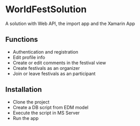 # WorldFestSolution
A solution with Web API, the import app and the Xamarin App
## Functions
* Authentication and registration
* Edit profile info
* Create or edit comments in the festival view
* Create festivals as an organizer
* Join or leave festivals as an participant
## Installation
* Clone the project
* Create a DB script from EDM model
* Execute the script in MS Server
* Run the app
